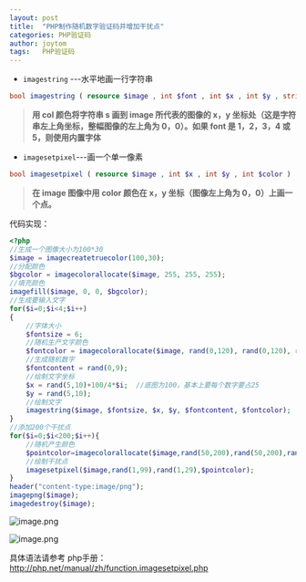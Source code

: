 ```yaml
---
layout: post
title:  "PHP制作随机数字验证码并增加干扰点"
categories: PHP验证码
author: joytom
tags:   PHP验证码
---
```


- `imagestring` ---水平地画一行字符串
```php
bool imagestring ( resource $image , int $font , int $x , int $y , string $s , int $col )
```
>**用 col 颜色将字符串 s 画到 image 所代表的图像的 x，y 坐标处（这是字符串左上角坐标，整幅图像的左上角为 0，0）。如果 font 是 1，2，3，4 或 5，则使用内置字体**
- `imagesetpixel`---画一个单一像素
```php
bool imagesetpixel ( resource $image , int $x , int $y , int $color )
```
>**在 image 图像中用 color 颜色在 x，y 坐标（图像左上角为 0，0）上画一个点。**

代码实现：
```php
<?php
//生成一个图像大小为100*30
$image = imagecreatetruecolor(100,30);
//分配颜色
$bgcolor = imagecolorallocate($image, 255, 255, 255);
//填充颜色
imagefill($image, 0, 0, $bgcolor);
//生成要输入文字
for($i=0;$i<4;$i++)
{
	//字体大小
	$fontsize = 6;
	//随机生产文字颜色
	$fontcolor = imagecolorallocate($image, rand(0,120), rand(0,120), rand(0,120));
	//生成随机数字
	$fontcontent = rand(0,9);
	//绘制文字坐标
	$x = rand(5,10)+100/4*$i;  //底图为100，基本上要每个数字要占25
	$y = rand(5,10);
	//绘制文字
	imagestring($image, $fontsize, $x, $y, $fontcontent, $fontcolor);
}
//添加200个干扰点
for($i=0;$i<200;$i++){
	//随机产生颜色
	$pointcolor=imagecolorallocate($image,rand(50,200),rand(50,200),rand(50,200));
	//绘制干扰点
	imagesetpixel($image,rand(1,99),rand(1,29),$pointcolor);
}
header("content-type:image/png");
imagepng($image);
imagedestroy($image);
```
![image.png](https://upload-images.jianshu.io/upload_images/13570975-c5a94e352a19f959.png?imageMogr2/auto-orient/strip%7CimageView2/2/w/1240)

![image.png](https://upload-images.jianshu.io/upload_images/13570975-c8cb94283d45058e.png?imageMogr2/auto-orient/strip%7CimageView2/2/w/1240)

具体语法请参考 php手册：
<a>http://php.net/manual/zh/function.imagesetpixel.php</a>


